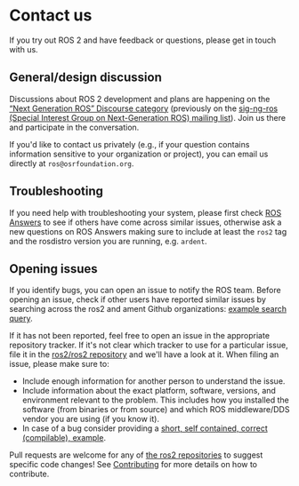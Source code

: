 # Contact us


If you try out ROS 2 and have feedback or questions, please get in touch with us.


## General/design discussion
Discussions about ROS 2 development and plans are happening on the [“Next Generation ROS” Discourse category](http://discourse.ros.org/c/ng-ros) (previously on the [sig-ng-ros (Special Interest Group on Next-Generation ROS) mailing list](https://groups.google.com/forum/?fromgroups#!forum/ros-sig-ng-ros)).
Join us there and participate in the conversation.

If you'd like to contact us privately (e.g., if your question contains information sensitive to your organization or project), you can email us directly at `ros@osrfoundation.org`.

## Troubleshooting
If you need help with troubleshooting your system, please first check [ROS Answers](https://answers.ros.org) to see if others have come across similar issues, otherwise ask a new questions on ROS Answers making sure to include at least the `ros2` tag and the rosdistro version you are running, e.g. `ardent`.

## Opening issues
If you identify bugs, you can open an issue to notify the ROS team.
Before opening an issue, check if other users have reported similar issues by searching across the ros2 and ament Github organizations: [example search query](https://github.com/search?type=Issues&q=user%3Aros2+user%3Aament+my+error+output).

If it has not been reported, feel free to open an issue in the appropriate repository tracker.
If it's not clear which tracker to use for a particular issue, file it in the [ros2/ros2 repository](https://github.com/ros2/ros2/issues) and we'll have a look at it.
When filing an issue, please make sure to:


* Include enough information for another person to understand the issue.
* Include information about the exact platform, software, versions, and environment relevant to the problem. This includes how you installed the software (from binaries or from source) and which ROS middleware/DDS vendor you are using (if you know it).
* In case of a bug consider providing a [short, self contained, correct (compilable), example](http://sscce.org/).


Pull requests are welcome for any of [the ros2 repositories](https://github.com/ros2) to suggest specific code changes!
See [Contributing](Contributing.md) for more details on how to contribute.
